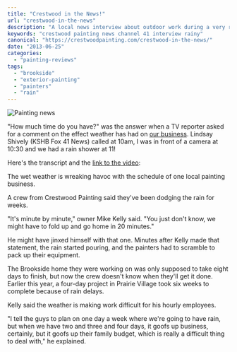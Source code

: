 ```yaml
---
title: "Crestwood in the News!"
url: "crestwood-in-the-news"
description: "A local news interview about outdoor work during a very rainy Kansas City summer."
keywords: "crestwood painting news channel 41 interview rainy"
canonical: "https://crestwoodpainting.com/crestwood-in-the-news/"
date: "2013-06-25"
categories:
  - "painting-reviews"
tags:
  - "brookside"
  - "exterior-painting"
  - "painters"
  - "rain"
---
```


![Painting news](/images/Painting-news.jpg)

"How much time do you have?" was the answer when a TV reporter asked for a comment on the effect weather has had on [our business](/exterior-painting-kansas-city/). Lindsay Shively (KSHB Fox 41 News) called at 10am, I was in front of a camera at 10:30 and we had a rain shower at 11!

Here's the transcript and the [link to the video](https://web.archive.org/web/20130811035433/http://www.kshb.com:80/dpp/weather/weather_news/wet-weather-is-bad-news-for-painting-business):

The wet weather is wreaking havoc with the schedule of one local painting business.

A crew from Crestwood Painting said they've been dodging the rain for weeks.

"It's minute by minute," owner Mike Kelly said. "You just don't know, we might have to fold up and go home in 20 minutes."

He might have jinxed himself with that one. Minutes after Kelly made that statement, the rain started pouring, and the painters had to scramble to pack up their equipment.

The Brookside home they were working on was only supposed to take eight days to finish, but now the crew doesn't know when they'll get it done. Earlier this year, a four-day project in Prairie Village took six weeks to complete because of rain delays.

Kelly said the weather is making work difficult for his hourly employees.

"I tell the guys to plan on one day a week where we're going to have rain, but when we have two and three and four days, it goofs up business, certainly, but it goofs up their family budget, which is really a difficult thing to deal with," he explained.
